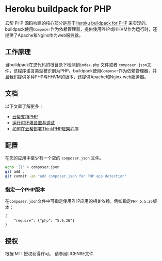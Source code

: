 # Heroku buildpack for PHP


云帮 PHP 源码构建的核心部分是基于[Heroku buildpack for PHP](https://github.com/heroku/heroku-buildpack-php) 来实现的。buildpack使用`Composer`作为依赖管理器，提供使用PHP或HHVM作为运行时，还提供了Apache和Nginx作为web服务器。


## 工作原理

当buildpack在您代码的根目录下检测到`index.php` 文件或者 `composer.json`文件，该程序语言类型被识别为PHP。buildpack使用`Composer`作为依赖管理器，并且我们提供多种PHP与HHVM的版本，还提供Apache和Nginx  web服务器。

## 文档

以下文章了解更多：

- [云帮支持PHP](http://www.rainbond.com/docs/stable/user-lang-docs/php/lang-php-overview.html)
- [运行时环境设置与调试](http://www.rainbond.com/docs/stable/user-lang-docs/php/lang-php-runtime.html)
- [如何在云帮部署ThinkPHP框架程序](http://www.rainbond.com/docs/stable/user-lang-docs/php/lang-php-thinkphp.html)

## 配置

在您的应用中至少有一个空的 `composer.json` 文件。
```bash
echo '{}' > composer.json
git add .
git commit -am "add composer.json for PHP app detection"
```

### 指定一个PHP版本

在`composer.json`文件中可指定使用PHP应用的相关依赖，例如指定`PHP 5.5.26`版本：

```
{
    "require": {"php": "5.5.26"}
}
```

## 授权

根据 MIT 授权获得许可。 请参阅LICENSE文件
